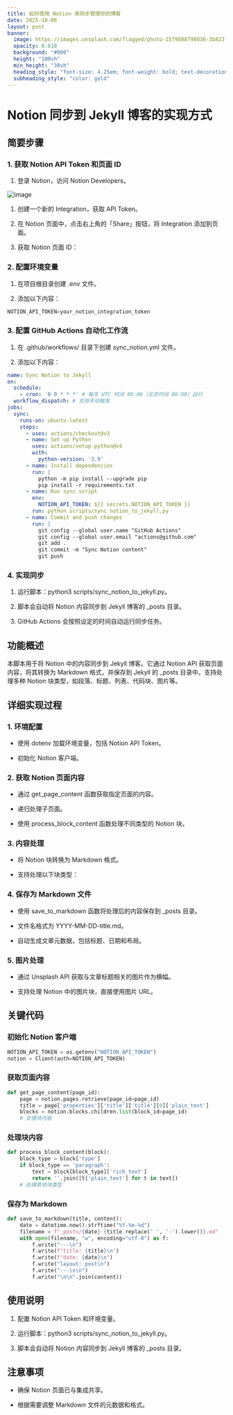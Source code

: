 ```yaml
---
title: 如何使用 Notion 来同步管理你的博客
date: 2025-10-06
layout: post
banner:
  image: https://images.unsplash.com/flagged/photo-1579888798036-3b823ff1a2f5?crop=entropy&cs=tinysrgb&fit=max&fm=jpg&ixid=M3w2OTIwMzJ8MHwxfHJhbmRvbXx8fHx8fHx8fDE3NTk3ODIxNDl8&ixlib=rb-4.1.0&q=80&w=1080
  opacity: 0.618
  background: "#000"
  height: "100vh"
  min_height: "38vh"
  heading_style: "font-size: 4.25em; font-weight: bold; text-decoration: underline"
  subheading_style: "color: gold"
---
```


# Notion 同步到 Jekyll 博客的实现方式

## 简要步骤

### 1. 获取 Notion API Token 和页面 ID

1. 登录 Notion，访问 Notion Developers。

![image](https://prod-files-secure.s3.us-west-2.amazonaws.com/a7a0cc5a-89b9-4cda-8686-1fba0ca52f40/d19c1afe-dea5-4312-9333-786b0ba83054/image.png?X-Amz-Algorithm=AWS4-HMAC-SHA256&X-Amz-Content-Sha256=UNSIGNED-PAYLOAD&X-Amz-Credential=ASIAZI2LB46637B4JARU%2F20251006%2Fus-west-2%2Fs3%2Faws4_request&X-Amz-Date=20251006T202229Z&X-Amz-Expires=3600&X-Amz-Security-Token=IQoJb3JpZ2luX2VjEPz%2F%2F%2F%2F%2F%2F%2F%2F%2F%2FwEaCXVzLXdlc3QtMiJHMEUCIQCuphlmOwZoLf3gBIETfmlUgbLGERHdPqG8%2BXkIALLwNAIgOtvGzcoEdBKgu%2FP8oD303oi%2FCzVZWCpdkUeQyn8wVDMqiAQIlP%2F%2F%2F%2F%2F%2F%2F%2F%2F%2FARAAGgw2Mzc0MjMxODM4MDUiDIYOI4BrrAMJpWLqIircA9zr51EJe1kCCG6lrBmUtZKgEelRj4hy7LNDWFJiWCSR7kcJ5oITPy6YDb12yys0If9FND0KfasOI3fWmVS0c2ljMJJY5rQYKM5yb3BOcVdzuJdzd9PTy%2Fl1TQLEyTxVzKhZre0%2BgSEoZvfPCbiNWHCafTKE8h4kkgST0jBBYnhI7e5T9ON8cCNLPjAwSyTeC%2FQ44i35qU2q4bQ696xjXUBwvdNszJJNaqN8zAjuDNmbk4LYK1ujSENlsoc3k2s3o%2BrVswdHnbrKPoSVQPsIXvCDxXseQ5ttaNihf99oFZwbnx2ExmMn9DzhRgZTopxzEXbOoUpcPC02ln4SpasW3F%2Bx8Ox0R%2FAv17edklJCNC6NUXe49N12UL66ANXx90bdO1fHPlQLEXDkCq%2FIhEi4RpwUehxxbXN9uhz5GuZGJFNoxit8Ia7EX413Gj3y%2B%2BeqboW8OU5doq25mUQOmdkrxqkhA62%2FUe4Q7FvW3XOkeOgbMuhO34VWA7MHwpDT1gN%2B6vWdoWwzsWMK%2Fa8%2FL9NYX90372tU%2BMYB1QaZ%2F0XvuxWnzizs%2FZ9QzLkV8Ab8tpBv%2B6gHZdrLBaHDz9sSMPyTnqGtpPbC65ulGKbIphEcDKJQ8wEuX%2BTPDfe%2B%2FRnbMNqskMcGOqUBMFZhK9u4c52auem7NRMiRChxLeCY0v6GRgwDxG%2BnFbpNbeLeEPsB2nBp7ee2dOyVXg8j63hrtIbqywGbyjrogiVWgq%2BpPhURYA6Suo8ptna4a48rq2Ai09EpHM58NvTRZg%2Fwb4x17D3dp%2ByIkKBa1mduCab3xZZ8dVKe9R1C3arrQDjR3GhZg8HH6TkoBHmEJj3fM0ywaJ5rjC1gHiX6Z%2F45Kpss&X-Amz-Signature=481b38a3163b67780b2fbaf038f7b0c8cb65a4380fe60be7422071824d1529e7&X-Amz-SignedHeaders=host&x-amz-checksum-mode=ENABLED&x-id=GetObject)

1. 创建一个新的 Integration，获取 API Token。

1. 在 Notion 页面中，点击右上角的「Share」按钮，将 Integration 添加到页面。

1. 获取 Notion 页面 ID：


### 2. 配置环境变量

1. 在项目根目录创建 .env 文件。

1. 添加以下内容：

```javascript
NOTION_API_TOKEN=your_notion_integration_token
```

### 3. 配置 GitHub Actions 自动化工作流

1. 在 .github/workflows/ 目录下创建 sync_notion.yml 文件。

1. 添加以下内容：

```yaml
name: Sync Notion to Jekyll
on:
  schedule:
    - cron: '0 0 * * *' # 每天 UTC 时间 00:00（北京时间 08:00）运行
  workflow_dispatch: # 支持手动触发
jobs:
  sync:
    runs-on: ubuntu-latest
    steps:
      - uses: actions/checkout@v3
      - name: Set up Python
        uses: actions/setup-python@v4
        with:
          python-version: '3.9'
      - name: Install dependencies
        run: |
          python -m pip install --upgrade pip
          pip install -r requirements.txt
      - name: Run sync script
        env:
          NOTION_API_TOKEN: ${{ secrets.NOTION_API_TOKEN }}
        run: python scripts/sync_notion_to_jekyll.py
      - name: Commit and push changes
        run: |
          git config --global user.name "GitHub Actions"
          git config --global user.email "actions@github.com"
          git add .
          git commit -m "Sync Notion content"
          git push
```

### 4. 实现同步

1. 运行脚本：python3 scripts/sync_notion_to_jekyll.py。

1. 脚本会自动将 Notion 内容同步到 Jekyll 博客的 _posts 目录。

1. GitHub Actions 会按照设定的时间自动运行同步任务。

## 功能概述

本脚本用于将 Notion 中的内容同步到 Jekyll 博客。它通过 Notion API 获取页面内容，将其转换为 Markdown 格式，并保存到 Jekyll 的 _posts 目录中。支持处理多种 Notion 块类型，如段落、标题、列表、代码块、图片等。

## 详细实现过程

### 1. 环境配置

- 使用 dotenv 加载环境变量，包括 Notion API Token。

- 初始化 Notion 客户端。

### 2. 获取 Notion 页面内容

- 通过 get_page_content 函数获取指定页面的内容。

- 递归处理子页面。

- 使用 process_block_content 函数处理不同类型的 Notion 块。

### 3. 内容处理

- 将 Notion 块转换为 Markdown 格式。

- 支持处理以下块类型：


### 4. 保存为 Markdown 文件

- 使用 save_to_markdown 函数将处理后的内容保存到 _posts 目录。

- 文件名格式为 YYYY-MM-DD-title.md。

- 自动生成文章元数据，包括标题、日期和布局。

### 5. 图片处理

- 通过 Unsplash API 获取与文章标题相关的图片作为横幅。

- 支持处理 Notion 中的图片块，直接使用图片 URL。

## 关键代码

### 初始化 Notion 客户端

```python
NOTION_API_TOKEN = os.getenv("NOTION_API_TOKEN")
notion = Client(auth=NOTION_API_TOKEN)
```

### 获取页面内容

```python
def get_page_content(page_id):
    page = notion.pages.retrieve(page_id=page_id)
    title = page['properties']['title']['title'][0]['plain_text']
    blocks = notion.blocks.children.list(block_id=page_id)
    # 处理块内容
```

### 处理块内容

```python
def process_block_content(block):
    block_type = block['type']
    if block_type == 'paragraph':
        text = block[block_type]['rich_text']
        return ''.join([t['plain_text'] for t in text])
    # 处理其他块类型
```

### 保存为 Markdown

```python
def save_to_markdown(title, content):
    date = datetime.now().strftime("%Y-%m-%d")
    filename = f"_posts/{date}-{title.replace(' ', '-').lower()}.md"
    with open(filename, "w", encoding="utf-8") as f:
        f.write("---\n")
        f.write(f"title: {title}\n")
        f.write(f"date: {date}\n")
        f.write("layout: post\n")
        f.write("---\n\n")
        f.write("\n\n".join(content))
```

## 使用说明

1. 配置 Notion API Token 和环境变量。

1. 运行脚本：python3 scripts/sync_notion_to_jekyll.py。

1. 脚本会自动将 Notion 内容同步到 Jekyll 博客的 _posts 目录。

## 注意事项

- 确保 Notion 页面已与集成共享。

- 根据需要调整 Markdown 文件的元数据和格式。